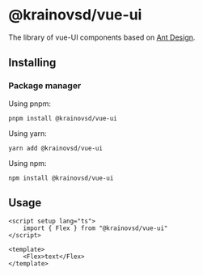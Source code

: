 # @krainovsd/vue-ui

The library of vue-UI components based on [Ant Design](https://ant.design/).

## Installing

### Package manager

Using pnpm:
```
pnpm install @krainovsd/vue-ui
```

Using yarn:
```
yarn add @krainovsd/vue-ui
```

Using npm:
```
npm install @krainovsd/vue-ui
```


## Usage

```vue
<script setup lang="ts">
    import { Flex } from "@krainovsd/vue-ui"
</script>

<template>
    <Flex>text</Flex>
</template>
```
